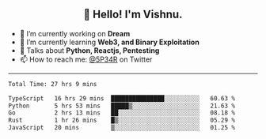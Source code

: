 <h2 align="center">👋 Hello! I'm Vishnu.</h2>


- 🔭 I’m currently working on **Dream**
- 🌱 I’m currently learning **Web3, and Binary Exploitation**
- 💬 Talks about **Python, Reactjs, Pentesting**
- 📫 How to reach me: [@5P34R](https://twitter.com/Vishnu27302693) on Twitter

---
<!--START_SECTION:waka-->

```txt
Total Time: 27 hrs 9 mins

TypeScript   16 hrs 29 mins  ███████████████░░░░░░░░░░   60.63 %
Python       5 hrs 53 mins   █████▒░░░░░░░░░░░░░░░░░░░   21.63 %
Go           2 hrs 13 mins   ██░░░░░░░░░░░░░░░░░░░░░░░   08.18 %
Rust         1 hr 26 mins    █▒░░░░░░░░░░░░░░░░░░░░░░░   05.29 %
JavaScript   20 mins         ▒░░░░░░░░░░░░░░░░░░░░░░░░   01.25 %
```

<!--END_SECTION:waka-->
